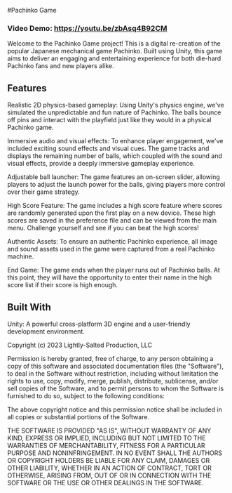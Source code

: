 #Pachinko Game

### Video Demo: <https://youtu.be/zbAsq4B92CM>

Welcome to the Pachinko Game project! This is a digital re-creation of the popular Japanese mechanical game Pachinko. Built using Unity, this game aims to deliver an engaging and entertaining experience for both die-hard Pachinko fans and new players alike.

## Features

Realistic 2D physics-based gameplay: Using Unity's physics engine, we've simulated the unpredictable and fun nature of Pachinko. The balls bounce off pins and interact with the playfield just like they would in a physical Pachinko game.

Immersive audio and visual effects: To enhance player engagement, we've included exciting sound effects and visual cues. The game tracks and displays the remaining number of balls, which coupled with the sound and visual effects, provide a deeply immersive gameplay experience.

Adjustable ball launcher: The game features an on-screen slider, allowing players to adjust the launch power for the balls, giving players more control over their game strategy.

High Score Feature: The game includes a high score feature where scores are randomly generated upon the first play on a new device. These high scores are saved in the preference file and can be viewed from the main menu. Challenge yourself and see if you can beat the high scores!

Authentic Assets: To ensure an authentic Pachinko experience, all image and sound assets used in the game were captured from a real Pachinko machine.

End Game: The game ends when the player runs out of Pachinko balls. At this point, they will have the opportunity to enter their name in the high score list if their score is high enough.

## Built With

Unity: A powerful cross-platform 3D engine and a user-friendly development environment.

Copyright (c) 2023 Lightly-Salted Production, LLC

Permission is hereby granted, free of charge, to any person obtaining a copy
of this software and associated documentation files (the "Software"), to deal
in the Software without restriction, including without limitation the rights
to use, copy, modify, merge, publish, distribute, sublicense, and/or sell
copies of the Software, and to permit persons to whom the Software is
furnished to do so, subject to the following conditions:

The above copyright notice and this permission notice shall be included in all
copies or substantial portions of the Software.

THE SOFTWARE IS PROVIDED "AS IS", WITHOUT WARRANTY OF ANY KIND, EXPRESS OR
IMPLIED, INCLUDING BUT NOT LIMITED TO THE WARRANTIES OF MERCHANTABILITY,
FITNESS FOR A PARTICULAR PURPOSE AND NONINFRINGEMENT. IN NO EVENT SHALL THE
AUTHORS OR COPYRIGHT HOLDERS BE LIABLE FOR ANY CLAIM, DAMAGES OR OTHER
LIABILITY, WHETHER IN AN ACTION OF CONTRACT, TORT OR OTHERWISE, ARISING FROM,
OUT OF OR IN CONNECTION WITH THE SOFTWARE OR THE USE OR OTHER DEALINGS IN THE
SOFTWARE.
